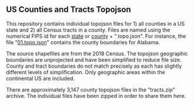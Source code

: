 <h2>US Counties and Tracts Topojson</h2>

This repository contains individual topojson files for 1) all counties in a US state and 2) all Census tracts in a county. Files are named using the numerical FIPS id for each <a href="https://www.nrcs.usda.gov/wps/portal/nrcs/detail/?cid=nrcs143_013696">state</a> or <a href="https://www.nrcs.usda.gov/wps/portal/nrcs/detail/national/home/?cid=nrcs143_013697">county</a> + ".topo.json". For instance, the file "<a href="https://github.com/jethin/us-counties-tracts-topojson/blob/main/counties/01.topo.json">01.topo.json</a>" contains the county boundaries for Alabama.

The source shapefiles are from the 2018 Census. The topojson geographic boundaries are unprojected and have been simplified to reduce file size. County and tract boundaries do not match precisely as each has slightly different levels of simplification. Only geographic areas within the continental US are included.

There are approximately 3,147 county topojson files in the "tracts.zip" archive. The individual files have been zipped in order to share them here.
